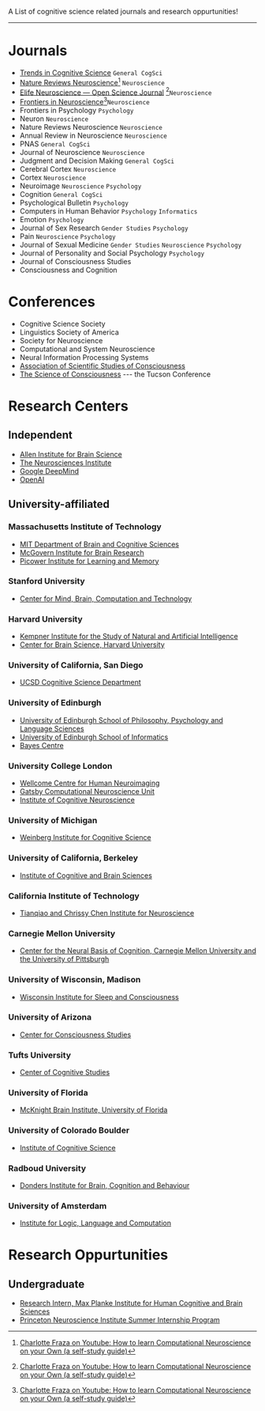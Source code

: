 A List of cognitive science related journals and research oppurtunities! 
___
# Journals
* [Trends in Cognitive Science](https://www.cell.com/trends/cognitive-sciences/home) `General CogSci`
* [Nature Reviews Neuroscience](https://www.nature.com/nrn/)[^1] `Neuroscience`
* [Elife Neuroscience — Open Science Journal](https://elifesciences.org/subjects/neuroscience) [^1]`Neuroscience`
* [Frontiers in Neuroscience](https://www.frontiersin.org/journals/neuroscience)[^1]`Neuroscience`
* Frontiers in Psychology `Psychology`
* Neuron `Neuroscience`
* Nature Reviews Neuroscience `Neuroscience`
* Annual Review in Neuroscience `Neuroscience`
* PNAS `General CogSci`
* Journal of Neuroscience `Neuroscience`
* Judgment and Decision Making `General CogSci`
* Cerebral Cortex `Neuroscience`
* Cortex `Neuroscience`
* Neuroimage `Neuroscience` `Psychology`
* Cognition `General CogSci`
* Psychological Bulletin `Psychology`
* Computers in Human Behavior `Psychology` `Informatics`
* Emotion `Psychology`
* Journal of Sex Research `Gender Studies` `Psychology`
* Pain `Neuroscience` `Psychology`
* Journal of Sexual Medicine `Gender Studies` `Neuroscience` `Psychology`
* Journal of Personality and Social Psychology `Psychology`
* Journal of Consciousness Studies
* Consciousness and Cognition

# Conferences
* Cognitive Science Society
* Linguistics Society of America
* Society for Neuroscience
* Computational and System Neuroscience
* Neural Information Processing Systems
* [Association of Scientific Studies of Consciousness](https://theassc.org/)
* [The Science of Consciousness](https://consciousness.arizona.edu/science-consciousness-conference) --- the Tucson Conference

# Research Centers
## Independent
* [Allen Institute for Brain Science](https://alleninstitute.org/)
* [The Neurosciences Institute](https://nsi.wegall.net/)
* [Google DeepMind](https://www.deepmind.com/)
* [OpenAI](https://openai.com/)

## University-affiliated
### Massachusetts Institute of Technology
* [MIT Department of Brain and Cognitive Sciences](https://bcs.mit.edu/)
* [McGovern Institute for Brain Research](https://mcgovern.mit.edu/)
* [Picower Institute for Learning and Memory](https://picower.mit.edu/)
### Stanford University
* [Center for Mind, Brain, Computation and Technology](https://neuroscience.stanford.edu/mbct/home)
### Harvard University
* [Kempner Institute for the Study of Natural and Artificial Intelligence](https://www.harvard.edu/kempner-institute/)
* [Center for Brain Science, Harvard University](https://cbs.fas.harvard.edu/)
### University of California, San Diego
* [UCSD Cognitive Science Department](https://cogsci.ucsd.edu/)
### University of Edinburgh 
* [University of Edinburgh School of Philosophy, Psychology and Language Sciences](https://www.ed.ac.uk/ppls)
* [University of Edinburgh School of Informatics](https://www.ed.ac.uk/informatics)
* [Bayes Centre](https://www.ed.ac.uk/bayes)
### University College London
* [Wellcome Centre for Human Neuroimaging](https://www.fil.ion.ucl.ac.uk/)
* [Gatsby Computational Neuroscience Unit](https://www.ucl.ac.uk/gatsby/)
* [Institute of Cognitive Neuroscience](https://www.ucl.ac.uk/icn)
### University of Michigan
* [Weinberg Institute for Cognitive Science](https://lsa.umich.edu/weinberginstitute)
### University of California, Berkeley
* [Institute of Cognitive and Brain Sciences](https://icbs.berkeley.edu/)
### California Institute of Technology
* [Tianqiao and Chrissy Chen Institute for Neuroscience](https://neuroscience.caltech.edu/)
### Carnegie Mellon University
* [Center for the Neural Basis of Cognition, Carnegie Mellon University and the University of Pittsburgh](https://www.cnbc.cmu.edu/)
### University of Wisconsin, Madison
* [Wisconsin Institute for Sleep and Consciousness](https://sleep-and-consciousness.wisc.edu/)
### University of Arizona
* [Center for Consciousness Studies](https://consciousness.arizona.edu/)
### Tufts University
* [Center of Cognitive Studies](https://ase.tufts.edu/cogstud/)
### University of Florida
* [McKnight Brain Institute, University of Florida](https://mbi.ufl.edu/)
### University of Colorado Boulder
* [Institute of Cognitive Science](https://www.colorado.edu/ics/)
### Radboud University
* [Donders Institute for Brain, Cognition and Behaviour](https://www.ru.nl/donders/)
### University of Amsterdam
* [Institute for Logic, Language and Computation](https://www.illc.uva.nl/)


# Research Oppurtunities

## Undergraduate
* [Research Intern, Max Planke Institute for Human Cognitive and Brain Sciences](https://www.cbs.mpg.de/career/internships)
* [Princeton Neuroscience Institute Summer Internship Program](https://undergraduateresearch.princeton.edu/programs/summer-programs/princeton-neuroscience-institute-summer-internship-program)


[^1]:[Charlotte Fraza on Youtube: How to learn Computational Neuroscience on your Own (a self-study guide)](https://www.youtube.com/watch?v=MhF3R_0LWbk)
